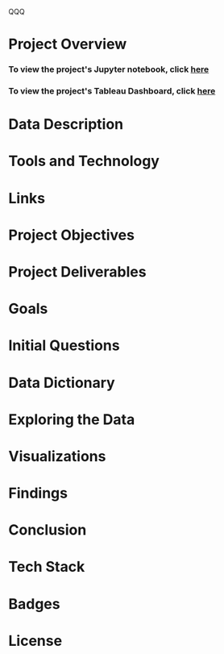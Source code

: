 QQQ 


# Project Overview 



### To view the project's Jupyter notebook, click [here](#)

### To view the project's Tableau Dashboard, click [here](#)

# Data Description

# Tools and Technology

# Links

# Project Objectives 

# Project Deliverables 

# Goals

# Initial Questions 

# Data Dictionary

# Exploring the Data

# Visualizations 

# Findings 

# Conclusion

# Tech Stack 

# Badges

# License 


